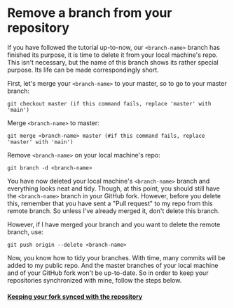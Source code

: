 # Remove a branch from your repository

If you have followed the tutorial up-to-now, our `<branch-name>` branch has finished its purpose, it is time to delete it from your local machine's repo. This isn't necessary, but the name of this branch shows its rather special purpose. Its life can be made correspondingly short.

First, let's merge your `<branch-name>` to your master, so to go to your master branch:
```
git checkout master (if this command fails, replace 'master' with 'main')
```

Merge `<branch-name>` to master:
```
git merge <branch-name> master (#if this command fails, replace 'master' with 'main')
```

Remove `<branch-name>` on your local machine's repo:
```
git branch -d <branch-name>
```

You have now deleted your local machine's `<branch-name>` branch and everything looks neat and tidy.
Though, at this point, you should still have the `<branch-name>` branch in your GitHub fork. However, before you delete this, remember that you have sent a "Pull request" to my repo from this remote branch. So unless I've already merged it, don't delete this branch.

However, if I have merged your branch and you want to delete the remote branch, use:
```
git push origin --delete <branch-name>
```

Now, you know how to tidy your branches.
With time, many commits will be added to my public repo. And the master branches of your local machine and of your GitHub fork won't be up-to-date. So in order to keep your repositories synchronized with mine, follow the steps below.

#### [Keeping your fork synced with the repository](keeping-your-fork-synced-with-this-repository.md)
